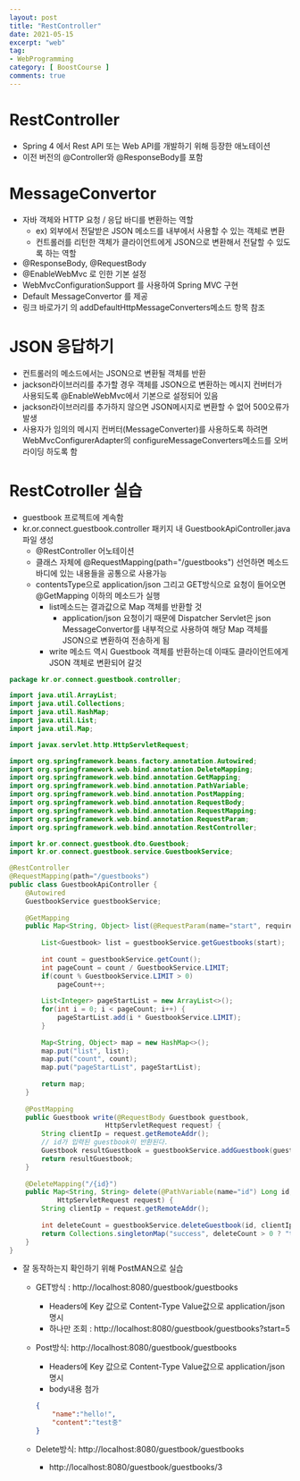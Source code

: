 ```yaml
---
layout: post
title: "RestController"
date: 2021-05-15
excerpt: "web"
tag:
- WebProgramming
category: [ BoostCourse ]
comments: true
---
```


# RestController
- Spring 4 에서 Rest API 또는 Web API를 개발하기 위해 등장한 애노테이션
- 이전 버전의 @Controller와 @ResponseBody를 포함

# MessageConvertor
- 자바 객체와 HTTP 요청 / 응답 바디를 변환하는 역할
     - ex) 외부에서 전달받은 JSON 메소드를 내부에서 사용할 수 있는 객체로 변환
     - 컨트롤러를 리턴한 객체가 클라이언트에게 JSON으로 변환해서 전달할 수 있도록 하는 역할
- @ResponseBody, @RequestBody
- @EnableWebMvc 로 인한 기본 설정
- WebMvcConfigurationSupport 를 사용하여 Spring MVC 구현
- Default MessageConvertor 를 제공
- 링크 바로가기 의 addDefaultHttpMessageConverters메소드 항목 참조


# JSON 응답하기
- 컨트롤러의 메소드에서는 JSON으로 변환될 객체를 반환
- jackson라이브러리를 추가할 경우 객체를 JSON으로 변환하는 메시지 컨버터가 사용되도록 @EnableWebMvc에서 기본으로 설정되어 있음
- jackson라이브러리를 추가하지 않으면 JSON메시지로 변환할 수 없어 500오류가 발생
- 사용자가 임의의 메시지 컨버터(MessageConverter)를 사용하도록 하려면 WebMvcConfigurerAdapter의 configureMessageConverters메소드를 오버라이딩 하도록 함


# RestCotroller 실습
- guestbook 프로젝트에 계속함
- kr.or.connect.guestbook.controller 패키지 내 GuestbookApiController.java 파일 생성
    - @RestController 어노테이션 
    - 클래스 자체에 @RequestMapping(path="/guestbooks") 선언하면 메소드 바디에 있는 내용들을 공통으로 사용가능
    - contentsType으로 application/json 그리고 GET방식으로 요청이 들어오면 @GetMapping 이하의 메소드가 실행
        - list메소드는 결과값으로 Map 객체를 반환할 것
            - application/json 요청이기 때문에 Dispatcher Servlet은 json MessageConvertor를 내부적으로 사용하여 해당 Map 객체를 JSON으로 변환하여 전송하게 됨
        - write 메소드 역시 Guestbook 객체를 반환하는데 이때도 클라이언트에게 JSON 객체로 변환되어 갈것

```java
package kr.or.connect.guestbook.controller;

import java.util.ArrayList;
import java.util.Collections;
import java.util.HashMap;
import java.util.List;
import java.util.Map;

import javax.servlet.http.HttpServletRequest;

import org.springframework.beans.factory.annotation.Autowired;
import org.springframework.web.bind.annotation.DeleteMapping;
import org.springframework.web.bind.annotation.GetMapping;
import org.springframework.web.bind.annotation.PathVariable;
import org.springframework.web.bind.annotation.PostMapping;
import org.springframework.web.bind.annotation.RequestBody;
import org.springframework.web.bind.annotation.RequestMapping;
import org.springframework.web.bind.annotation.RequestParam;
import org.springframework.web.bind.annotation.RestController;

import kr.or.connect.guestbook.dto.Guestbook;
import kr.or.connect.guestbook.service.GuestbookService;

@RestController
@RequestMapping(path="/guestbooks")
public class GuestbookApiController {
	@Autowired
	GuestbookService guestbookService;
	
	@GetMapping
	public Map<String, Object> list(@RequestParam(name="start", required=false, defaultValue="0") int start) {
		
		List<Guestbook> list = guestbookService.getGuestbooks(start);
		
		int count = guestbookService.getCount();
		int pageCount = count / GuestbookService.LIMIT;
		if(count % GuestbookService.LIMIT > 0)
			pageCount++;
		
		List<Integer> pageStartList = new ArrayList<>();
		for(int i = 0; i < pageCount; i++) {
			pageStartList.add(i * GuestbookService.LIMIT);
		}
		
		Map<String, Object> map = new HashMap<>();
		map.put("list", list);
		map.put("count", count);
		map.put("pageStartList", pageStartList);
		
		return map;
	}
	
	@PostMapping
	public Guestbook write(@RequestBody Guestbook guestbook,
						HttpServletRequest request) {
		String clientIp = request.getRemoteAddr();
		// id가 입력된 guestbook이 반환된다.
		Guestbook resultGuestbook = guestbookService.addGuestbook(guestbook, clientIp);
		return resultGuestbook;
	}
	
	@DeleteMapping("/{id}")
	public Map<String, String> delete(@PathVariable(name="id") Long id,
			HttpServletRequest request) {
		String clientIp = request.getRemoteAddr();
		
		int deleteCount = guestbookService.deleteGuestbook(id, clientIp);
		return Collections.singletonMap("success", deleteCount > 0 ? "true" : "false");
	}
}
```

- 잘 동작하는지 확인하기 위해 PostMAN으로 실습
    - GET방식 : http://localhost:8080/guestbook/guestbooks
        - Headers에 Key 값으로 Content-Type Value값으로 application/json 명시
        - 하나만 조회 : http://localhost:8080/guestbook/guestbooks?start=5
    - Post방식: http://localhost:8080/guestbook/guestbooks
        - Headers에 Key 값으로 Content-Type Value값으로 application/json 명시
        - body내용 첨가
        
        ```json
        {
            "name":"hello!",
            "content":"test중"
        }
        ```
    - Delete방식: http://localhost:8080/guestbook/guestbooks
        - http://localhost:8080/guestbook/guestbooks/3